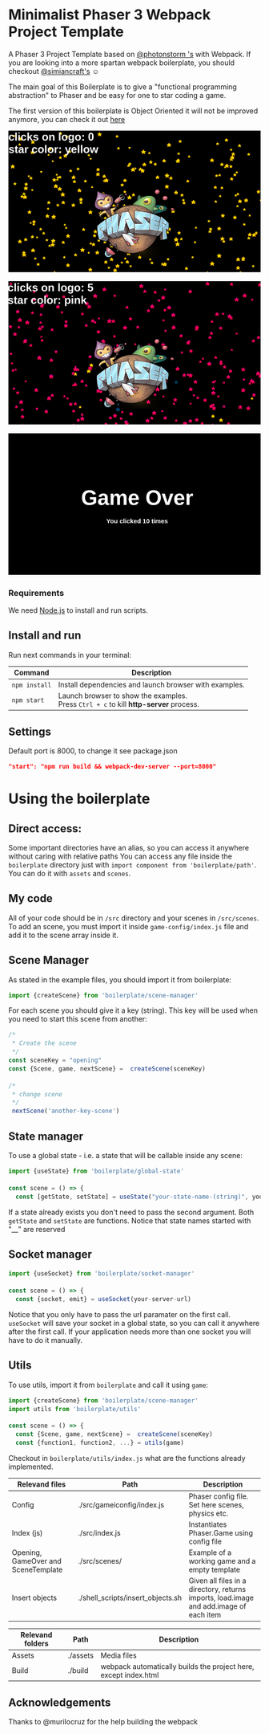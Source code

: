 # Minimalist Phaser 3 Webpack Project Template

A Phaser 3 Project Template based on [@photonstorm 's]( https://github.com/photonstorm/phaser3-project-template ) with Webpack.
If you are looking into a more spartan webpack boilerplate, you should checkout [@simiancraft's](https://github.com/simiancraft/create-phaser-app) ☺

The main goal of this Boilerplate is to give a "functional programming abstraction" to Phaser and be easy for one to star coding a game.

The first version of this boilerplate is Object Oriented it will not be improved anymore, you can check it out [here](https://github.com/Viglioni/Phaser3-Boilerplate/tree/object-oriented)



![](https://github.com/Viglioni/Phaser3-Boilerplate/blob/functional-boilerplate/assets/screenshots/screenshot1.png)

![](https://github.com/Viglioni/Phaser3-Boilerplate/blob/functional-boilerplate/assets/screenshots/screenshot2.png)

![](https://github.com/Viglioni/Phaser3-Boilerplate/blob/functional-boilerplate/assets/screenshots/screenshot3.png)



### Requirements

We need [Node.js](https://nodejs.org) to install and run scripts.

## Install and run

Run next commands in your terminal:

| Command | Description |
|---------|-------------|
| `npm install` | Install dependencies and launch browser with examples.|
| `npm start` | Launch browser to show the examples. <br> Press `Ctrl + c` to kill **http-server** process. |

## Settings 
Default port is 8000, to change it see package.json
``` json
"start": "npm run build && webpack-dev-server --port=8000" 
```
# Using the boilerplate

## Direct access:
Some important directories have an alias, so you can access it anywhere without caring with relative paths
You can access any file inside the `boilerplate` directory just with `import component from 'boilerplate/path'`.
You can do it with `assets` and `scenes`.

## My code
All of your code should be in `/src` directory and your scenes in `/src/scenes`. To add an scene, you must import it inside `game-config/index.js` file and add it to the scene array inside it.

## Scene Manager
As stated in the example files, you should import it from boilerplate:

```javascript
import {createScene} from 'boilerplate/scene-manager'
```
For each scene you should give it a key (string). This key will be used when you need to start this scene from another:
```javascript
/*
 * Create the scene
 */
const sceneKey = "opening"
const {Scene, game, nextScene} =  createScene(sceneKey)

/*
 * change scene
 */
 nextScene('another-key-scene')
```

## State manager
To use a global state - i.e. a state that will be callable inside any scene:
```javascript
import {useState} from 'boilerplate/global-state'

const scene = () => {
  const [getState, setState] = useState("your-state-name-(string)", yourInitialValue)
```
If a state already exists you don't need to pass the second argument.
Both `getState` and `setState` are functions.
Notice that state names started with "\_\_" are reserved

## Socket manager
```javascript
import {useSocket} from 'boilerplate/socket-manager'

const scene = () => {
  const {socket, emit} = useSocket(your-server-url)
```
Notice that you only have to pass the url paramater on the first call. `useSocket` will save your socket in a global state, so you can call it anywhere after the first call. If your application needs more than one socket you will have to do it manually.

## Utils
To use utils, import it from `boilerplate` and call it using `game`:

```javascript
import {createScene} from 'boilerplate/scene-manager'
import utils from 'boilerplate/utils'

const scene = () => {
  const {Scene, game, nextScene} =  createScene(sceneKey)
  const {function1, function2, ...} = utils(game)
```

Checkout in `boilerplate/utils/index.js` what are the functions already implemented.

| Relevand files | Path | Description |
| ---------------|------|-------------|
| Config | ./src/gameiconfig/index.js | Phaser config file. Set here scenes, physics etc. |
| Index (js) | ./src/index.js | Instantiates Phaser.Game using config file |
| Opening, GameOver and SceneTemplate | ./src/scenes/ | Example of a working game and a empty template |
| Insert objects | ./shell_scripts/insert_objects.sh | Given all files in a directory, returns imports, load.image and add.image of each item |


| Relevand folders | Path | Description |
| ---------------|------|-------------|
| Assets | ./assets | Media files |
| Build | ./build | webpack automatically builds the project here, except index.html |

## Acknowledgements

Thanks to @murilocruz for the help building the webpack


